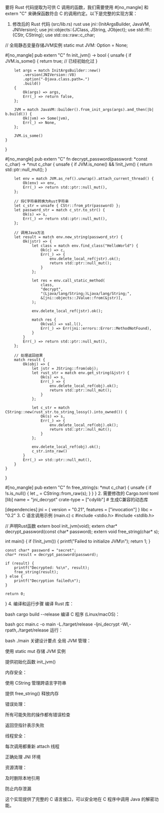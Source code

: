 要将 Rust 代码提取为可供 C 调用的函数，我们需要使用 #[no_mangle] 和 extern "C" 来确保函数符合 C 的调用约定。以下是完整的实现方案：

1. 修改后的 Rust 代码 (src/lib.rs)
   rust
   use jni::{InitArgsBuilder, JavaVM, JNIVersion};
   use jni::objects::{JClass, JString, JObject};
   use std::ffi::{CStr, CString};
   use std::os::raw::c_char;

// 全局静态变量存储JVM实例
static mut JVM: Option<JavaVM> = None;

#[no_mangle]
pub extern "C" fn init_jvm() -> bool {
unsafe {
if JVM.is_some() {
return true; // 已经初始化过
}

        let args = match InitArgsBuilder::new()
            .version(JNIVersion::V8)
            .option("-Djava.class.path=.")
            .build() 
        {
            Ok(args) => args,
            Err(_) => return false,
        };

        JVM = match JavaVM::builder().from_init_args(args).and_then(|b| b.build()) {
            Ok(jvm) => Some(jvm),
            Err(_) => None,
        };

        JVM.is_some()
    }
}

#[no_mangle]
pub extern "C" fn decrypt_password(password: *const c_char) -> *mut c_char {
unsafe {
if JVM.is_none() && !init_jvm() {
return std::ptr::null_mut();
}

        let env = match JVM.as_ref().unwrap().attach_current_thread() {
            Ok(env) => env,
            Err(_) => return std::ptr::null_mut(),
        };

        // 将C字符串转换为Rust字符串
        let c_str = unsafe { CStr::from_ptr(password) };
        let password_str = match c_str.to_str() {
            Ok(s) => s,
            Err(_) => return std::ptr::null_mut(),
        };

        // 调用Java方法
        let result = match env.new_string(password_str) {
            Ok(jstr) => {
                let class = match env.find_class("HelloWorld") {
                    Ok(c) => c,
                    Err(_) => {
                        env.delete_local_ref(jstr).ok();
                        return std::ptr::null_mut();
                    }
                };

                let res = env.call_static_method(
                    class,
                    "decrypt",
                    "(Ljava/lang/String;)Ljava/lang/String;",
                    &[jni::objects::JValue::from(&jstr)],
                );

                env.delete_local_ref(jstr).ok();

                match res {
                    Ok(val) => val.l(),
                    Err(_) => Err(jni::errors::Error::MethodNotFound),
                }
            }
            Err(_) => return std::ptr::null_mut(),
        };

        // 处理返回结果
        match result {
            Ok(obj) => {
                let jstr = JString::from(obj);
                let rust_str = match env.get_string(&jstr) {
                    Ok(s) => s,
                    Err(_) => {
                        env.delete_local_ref(obj).ok();
                        return std::ptr::null_mut();
                    }
                };

                let c_str = match CString::new(rust_str.to_string_lossy().into_owned()) {
                    Ok(s) => s,
                    Err(_) => {
                        env.delete_local_ref(obj).ok();
                        return std::ptr::null_mut();
                    }
                };

                env.delete_local_ref(obj).ok();
                c_str.into_raw()
            }
            Err(_) => std::ptr::null_mut(),
        }
    }
}

#[no_mangle]
pub extern "C" fn free_string(s: *mut c_char) {
unsafe {
if !s.is_null() {
let _ = CString::from_raw(s);
}
}
}
2. 需要修改的 Cargo.toml
   toml
   [lib]
   name = "jni_decrypt"
   crate-type = ["cdylib"]  # 生成C兼容的动态库

[dependencies]
jni = { version = "0.21", features = ["invocation"] }
libc = "0.2"
3. C 语言调用示例 (main.c)
   c
   #include <stdio.h>
   #include <stdlib.h>

// 声明Rust函数
extern bool init_jvm(void);
extern char* decrypt_password(const char* password);
extern void free_string(char* s);

int main() {
if (!init_jvm()) {
printf("Failed to initialize JVM\n");
return 1;
}

    const char* password = "secret";
    char* result = decrypt_password(password);
    
    if (result) {
        printf("Decrypted: %s\n", result);
        free_string(result);
    } else {
        printf("Decryption failed\n");
    }

    return 0;
}
4. 编译和运行步骤
   编译 Rust 库：

bash
cargo build --release
编译 C 程序 (Linux/macOS)：

bash
gcc main.c -o main -L./target/release -ljni_decrypt -Wl,-rpath,./target/release
运行：

bash
./main
关键设计要点
全局 JVM 管理：

使用 static mut 存储 JVM 实例

提供初始化函数 init_jvm()

内存安全：

使用 CString 管理跨语言字符串

提供 free_string() 释放内存

错误处理：

所有可能失败的操作都有错误检查

返回空指针表示失败

线程安全：

每次调用都重新 attach 线程

正确处理 JNI 环境

资源清理：

及时删除本地引用

防止内存泄漏

这个实现提供了完整的 C 语言接口，可以安全地在 C 程序中调用 Java 的解密功能。
